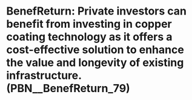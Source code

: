 # BenefReturn: __Private investors can benefit from investing in copper coating technology as it offers a cost-effective solution to enhance the value and longevity of existing infrastructure.__ (PBN__BenefReturn_79)

